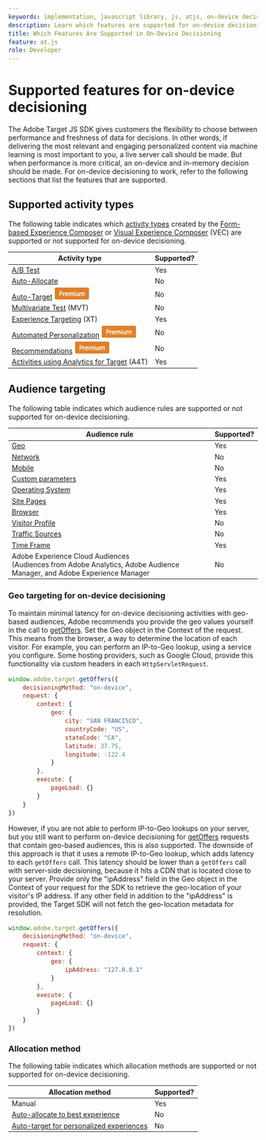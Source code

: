 ```yaml
---
keywords: implementation, javascript library, js, atjs, on-device decisioning, on device decisioning, supported features, $8
description: Learn which features are supported for on-device decisioning.
title: Which Features Are Supported in On-Device Decisioning
feature: at.js
role: Developer
---
```

# Supported features for on-device decisioning

The Adobe Target JS SDK gives customers the flexibility to choose between performance and freshness of data for decisions. In other words, if delivering the most relevant and engaging personalized content via machine learning is most important to you, a live server call should be made. But when performance is more critical, an on-device and in-memory decision should be made. For on-device decisioning to work, refer to the following sections that list the features that are supported.

## Supported activity types

The following table indicates which [activity types](https://experienceleague.adobe.com/docs/target/using/activities/target-activities-guide.html) created by the [Form-based Experience Composer](https://experienceleague.adobe.com/docs/target/using/experiences/form-experience-composer.html) or [Visual Experience Composer](https://experienceleague.adobe.com/docs/target/using/experiences/vec/visual-experience-composer.html) (VEC) are supported or not supported for on-device decisioning.

|Activity type|Supported?|
| --- | --- |
|[A/B Test](https://experienceleague.adobe.com/docs/target/using/activities/abtest/test-ab.html)|Yes|
|[Auto-Allocate](https://experienceleague.adobe.com/docs/target/using/activities/auto-allocate/automated-traffic-allocation.html)|No|
|[Auto-Target](https://experienceleague.adobe.com/docs/target/using/activities/auto-target/auto-target-to-optimize.html) ![Premium](../../../assets/premium.png)|No|
|[Multivariate Test](https://experienceleague.adobe.com/docs/target/using/activities/multivariate-test/multivariate-testing.html) (MVT)|No|
|[Experience Targeting](https://experienceleague.adobe.com/docs/target/using/activities/experience-targeting/experience-target.html) (XT)|Yes|
|[Automated Personalization](https://experienceleague.adobe.com/docs/target/using/activities/automated-personalization/automated-personalization.html) ![Premium](../../../assets/premium.png)|No|
|[Recommendations](https://experienceleague.adobe.com/docs/target/using/recommendations/recommendations.html) ![Premium](../../../assets/premium.png)|No|
|[Activities using Analytics for Target](https://experienceleague.adobe.com/docs/target/using/integrate/a4t/a4t.html?) (A4T)|Yes|

## Audience targeting

The following table indicates which audience rules are supported or not supported for on-device decisioning. 

|Audience rule|Supported?|
| --- | --- |
|[Geo](https://experienceleague.adobe.com/docs/target/using/audiences/create-audiences/categories-audiences/geo.html)|Yes|
|[Network](https://experienceleague.adobe.com/docs/target/using/audiences/create-audiences/categories-audiences/network.html)|No|
|[Mobile](https://experienceleague.adobe.com/docs/target/using/audiences/create-audiences/categories-audiences/mobile.html)|No|
|[Custom parameters](https://experienceleague.adobe.com/docs/target/using/audiences/create-audiences/categories-audiences/custom-parameters.html)|Yes|
|[Operating System](https://experienceleague.adobe.com/docs/target/using/audiences/create-audiences/categories-audiences/operating-system.html)|Yes|
|[Site Pages](https://experienceleague.adobe.com/docs/target/using/audiences/create-audiences/categories-audiences/site-pages.html)|Yes|
|[Browser](https://experienceleague.adobe.com/docs/target/using/audiences/create-audiences/categories-audiences/browser.html)|Yes|
|[Visitor Profile](https://experienceleague.adobe.com/docs/target/using/audiences/create-audiences/categories-audiences/visitor-profile.html)|No|
|[Traffic Sources](https://experienceleague.adobe.com/docs/target/using/audiences/create-audiences/categories-audiences/traffic-sources.html)|No|
|[Time Frame](https://experienceleague.adobe.com/docs/target/using/audiences/create-audiences/categories-audiences/time-frame.html)|Yes|
|Adobe Experience Cloud Audiences<br />(Audiences from Adobe Analytics, Adobe Audience Manager, and Adobe Experience Manager|No|

### Geo targeting for on-device decisioning

To maintain minimal latency for on-device decisioning activities with geo-based audiences, Adobe recommends you provide the geo values yourself in the call to [getOffers](/help/dev/implement/client-side/atjs/atjs-functions/adobe-target-getoffers-atjs-2.md). Set the Geo object in the Context of the request. This means from the browser, a way to determine the location of each visitor. For example, you can perform an IP-to-Geo lookup, using a service you configure. Some hosting providers, such as Google Cloud, provide this functionality via custom headers in each `HttpServletRequest`.

```javascript
window.adobe.target.getOffers({ 
	decisioningMethod: "on-device", 
	request: { 
		context: { 
			geo: { 
				city: "SAN FRANCISCO", 
				countryCode: "US", 
				stateCode: "CA", 
				latitude: 37.75, 
				longitude: -122.4 
			} 
		}, 
		execute: { 
			pageLoad: {} 
		} 
	} 
})
```

However, if you are not able to perform IP-to-Geo lookups on your server, but you still want to perform on-device decisioning for [getOffers](/help/dev/implement/client-side/atjs/atjs-functions/adobe-target-getoffers-atjs-2.md) requests that contain geo-based audiences, this is also supported. The downside of this approach is that it uses a remote IP-to-Geo lookup, which adds latency to each `getOffers` call. This latency should be lower than a `getOffers` call with server-side decisioning, because it hits a CDN that is located close to your server. Provide only the "ipAddress" field in the Geo object in the Context of your request for the SDK to retrieve the geo-location of your visitor's IP address. If any other field in addition to the "ipAddress" is provided, the Target SDK will not fetch the geo-location metadata for resolution.

```javascript
window.adobe.target.getOffers({ 
	decisioningMethod: "on-device", 
	request: { 
		context: { 
			geo: { 
				ipAddress: "127.0.0.1" 
			} 
		}, 
		execute: { 
			pageLoad: {} 
		} 
	} 
})
```

### Allocation method

The following table indicates which allocation methods are supported or not supported for on-device decisioning.

|Allocation method|Supported?|
| --- | --- |
|Manual|Yes|
|[Auto-allocate to best experience](https://experienceleague.adobe.com/docs/target/using/activities/auto-allocate/automated-traffic-allocation.html)|No|
|[Auto-target for personalized experiences](https://experienceleague.adobe.com/docs/target/using/activities/auto-target/auto-target-to-optimize.html)|No|
